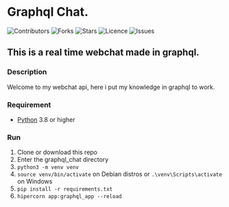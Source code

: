 ﻿# Graphql Chat.

![Contributors](https://img.shields.io/github/contributors/nathandreSS/graphql_chat?style=plastic)
![Forks](https://img.shields.io/github/forks/nathandreSS/graphql_chat)
![Stars](https://img.shields.io/github/stars/nathandreSS/graphql_chat)
![Licence](https://img.shields.io/github/license/nathandreSS/graphql_chat)
![Issues](https://img.shields.io/github/issues/nathandreSS/graphql_chat)

## This is a real time webchat made in graphql.

### Description

Welcome to my webchat api, here i put my knowledge in graphql to work.

### Requirement
  - <a href="https://www.python.org/downloads/">Python</a> 3.8 or higher

### Run
  1. Clone or download this repo
  2. Enter the graphql_chat directory
  3. ```python3 -m venv venv```
  4. ```source venv/bin/activate``` on Debian distros or ```.\venv\Scripts\activate``` on Windows
  5. ```pip install -r requirements.txt```
  6. ```hipercorn app:graphql_app --reload```
